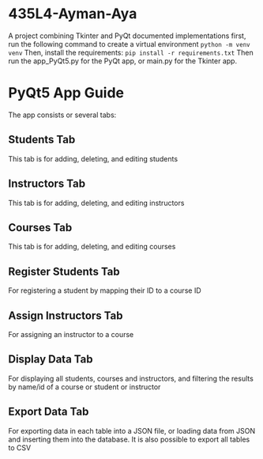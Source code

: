 # 435L4-Ayman-Aya
A project combining Tkinter and PyQt documented implementations
first, run the following command to create a virtual environment
`python -m venv venv`
Then, install the requirements:
`pip install -r requirements.txt`
Then run the app_PyQt5.py for the PyQt app, or main.py for the Tkinter app.
# PyQt5 App Guide

The app consists or several tabs:
## Students Tab
This tab is for adding, deleting, and editing students

## Instructors Tab

This tab is for adding, deleting, and editing instructors

## Courses Tab

This tab is for adding, deleting, and editing courses

## Register Students Tab

For registering a student by mapping their ID to a course ID

## Assign Instructors Tab

For assigning an instructor to a course

## Display Data Tab

For displaying all students, courses and instructors, and filtering the results by name/id of a course or student or instructor

## Export Data Tab

For exporting data in each table into a JSON file, or loading data from JSON and inserting them into the database. It is also possible to export all tables to CSV


